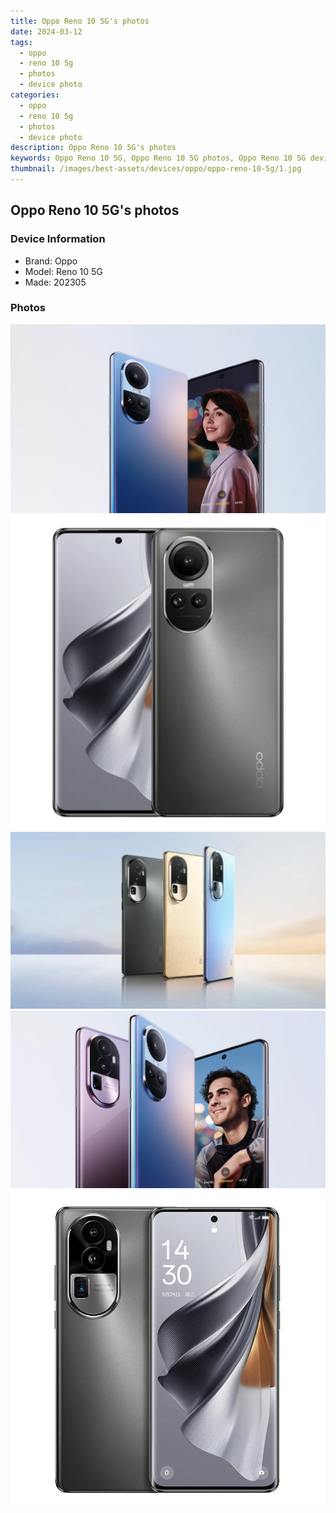 ```yaml
---
title: Oppo Reno 10 5G's photos
date: 2024-03-12
tags: 
  - oppo
  - reno 10 5g
  - photos
  - device photo
categories: 
  - oppo
  - reno 10 5g
  - photos
  - device photo
description: Oppo Reno 10 5G's photos
keywords: Oppo Reno 10 5G, Oppo Reno 10 5G photos, Oppo Reno 10 5G device photo
thumbnail: /images/best-assets/devices/oppo/oppo-reno-10-5g/1.jpg
---
```


## Oppo Reno 10 5G's photos

### Device Information

- Brand: Oppo
- Model: Reno 10 5G
- Made: 202305

### Photos

![/images/best-assets/devices/oppo/oppo-reno-10-5g/1.jpg](/images/best-assets/devices/oppo/oppo-reno-10-5g/1.jpg)
![/images/best-assets/devices/oppo/oppo-reno-10-5g/2.jpg](/images/best-assets/devices/oppo/oppo-reno-10-5g/2.jpg)
![/images/best-assets/devices/oppo/oppo-reno-10-5g/3.jpg](/images/best-assets/devices/oppo/oppo-reno-10-5g/3.jpg)
![/images/best-assets/devices/oppo/oppo-reno-10-5g/4.jpg](/images/best-assets/devices/oppo/oppo-reno-10-5g/4.jpg)
![/images/best-assets/devices/oppo/oppo-reno-10-5g/5.jpg](/images/best-assets/devices/oppo/oppo-reno-10-5g/5.jpg)
